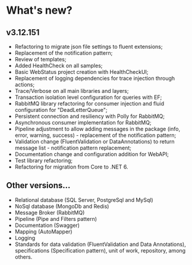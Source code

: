 # What's new?

## v3.12.151
* Refactoring to migrate json file settings to fluent extensions;
* Replacement of the notification pattern;
* Review of templates;
* Added HealthCheck on all samples;
* Basic WebStatus project creation with HealthCheckUI;
* Replacement of logging dependencies for trace injection through actions;
* Trace/Verbose on all main libraries and layers;
* Transaction isolation level configuration for queries with EF;
* RabbitMQ library refactoring for consumer injection and fluid configuration for "DeadLetterQueue";
* Persistent connection and resiliency with Polly for RabbitMQ;
* Asynchronous consumer implementation for RabbitMQ;
* Pipeline adjustment to allow adding messages in the package (info, error, warning, success) - replacement of the notification pattern;
* Validation change (FluentValidation or DataAnnotations) to return message list - notification pattern replacement;
* Documentation change and configuration addition for WebAPI;
* Test library refactoring;
* Refactoring for migration from Core to .NET 6.

## Other versions...
* Relational database (SQL Server, PostgreSql and MySql)
* NoSql database (MongoDb and Redis)
* Message Broker (RabbitMQ)
* Pipeline (Pipe and Filters pattern)
* Documentation (Swagger)
* Mapping (AutoMapper)
* Logging
* Standards for data validation (FluentValidation and Data Annotations), specifications (Specification pattern), unit of work, repository, among others.